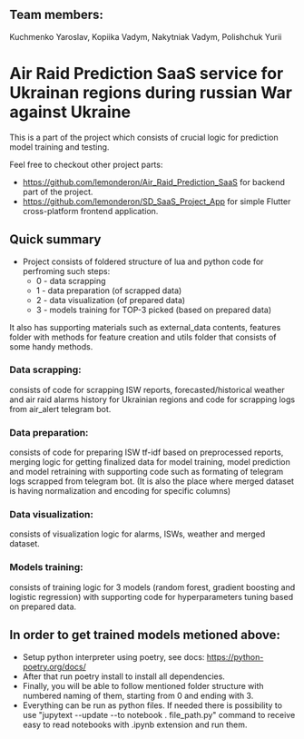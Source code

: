 ## Team members:
Kuchmenko Yaroslav, Kopiika Vadym, Nakytniak Vadym, Polishchuk Yurii

# Air Raid Prediction SaaS service for Ukrainan regions during russian War against Ukraine

This is a part of the project which consists of crucial logic for prediction model training and testing.

Feel free to checkout other project parts:
- <https://github.com/lemonderon/Air_Raid_Prediction_SaaS> for backend part of the project.
- <https://github.com/lemonderon/SD_SaaS_Project_App> for simple Flutter cross-platform frontend application.

## Quick summary
- Project consists of foldered structure of lua and python code for perfroming such steps:
  - 0 - data scrapping
  - 1 - data preparation (of scrapped data)
  - 2 - data visualization (of prepared data)
  - 3 - models training for TOP-3 picked (based on prepared data)
  
It also has supporting materials such as external_data contents, features folder with methods for feature creation and utils folder that consists of some handy methods.

### Data scrapping: 
consists of code for scrapping ISW reports, forecasted/historical weather and air raid alarms history for Ukrainian regions and code for scrapping logs from air_alert telegram bot.

### Data preparation: 
consists of code for preparing ISW tf-idf based on preprocessed reports, merging logic for getting finalized data for model training, model prediction and model retraining with supporting code such as formating of telegram logs scrapped from telegram bot. (It is also the place where merged dataset is having normalization and encoding for specific columns)

### Data visualization: 
consists of visualization logic for alarms, ISWs, weather and merged dataset.

### Models training: 
consists of training logic for 3 models (random forest, gradient boosting and logistic regression) with supporting code for hyperparameters tuning based on prepared data.

## In order to get trained models metioned above:
- Setup python interpreter using poetry, see docs: https://python-poetry.org/docs/
- After that run poetry install to install all dependencies.
- Finally, you will be able to follow mentioned folder structure with numbered naming of them, starting from 0 and ending with 3.
- Everything can be run as python files. If needed there is possibility to use "jupytext --update --to notebook . file_path.py" command to receive easy to read notebooks with .ipynb extension and run them.
